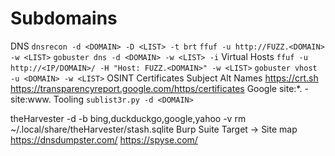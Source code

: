 # Subdomains
DNS
	`dnsrecon -d <DOMAIN> -D <LIST> -t brt`
	`ffuf -u http://FUZZ.<DOMAIN> -w <LIST>`
	`gobuster dns -d <DOMAIN> -w <LIST> -i`
Virtual Hosts
	`ffuf -u http://<IP/DOMAIN>/ -H "Host: FUZZ.<DOMAIN>" -w <LIST>`
	`gobuster vhost -u <DOMAIN> -w <LIST>`
OSINT
	Certificates
		Subject Alt Names
		https://crt.sh
		https://transparencyreport.google.com/https/certificates
	Google
		site:*.<DOMAIN> -site:www.<DOMAIN>
	Tooling
		`sublist3r.py -d <DOMAIN>`





theHarvester -d <DOMAIN> -b bing,duckduckgo,google,yahoo -v
	rm ~/.local/share/theHarvester/stash.sqlite
Burp Suite								Target -> Site map
https://dnsdumpster.com/
https://spyse.com/